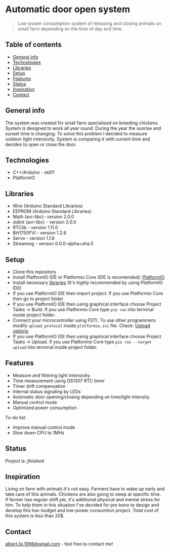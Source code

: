 # Automatic door open system
> Low-power consumption system of releasing and closing animals on small farm depending on the time of day and time.

## Table of contents
* [General info](#general-info)
* [Technologies](#technologies)
* [Libraries](#libraries)
* [Setup](#setup)
* [Features](#features)
* [Status](#status)
* [Inspiration](#inspiration)
* [Contact](#contact)

## General info
The system was created for small farm specialized on breeding chickens. System is designed to work all year round. During the year the sunrise and sunset time is changing. To solve this problem I decided to measure outdoor light intensivity. System is comparing it with current time and decides to open or close the door.

## Technologies
* C++/Arduino - std11
* PlatformIO

## Libraries
* Wire (Arduino Standard Libraries)
* EEPROM (Arduino Standard Libraries)
* Math (avr-libc)- version 2.0.0
* stdint (avr-libc) - version 2.0.0
* RTClib - version 1.11.0
* BH1750FVI - version 1.2.6
* Servo - version 1.1.6
* Streaming - version 0.0.0-alpha+sha.5

## Setup
* Clone this repository
* Install PlatformIO IDE or Platformio Core (IDE is recomended): [PlatformIO](https://platformio.org)
* Install necessary [libraries](#libraries) (It's highly recommended by using PlatformIO IDE)
* If you use PlatformIO IDE then import project. If you use Platformio Core then go to project folder
* If you use PlatformIO IDE then using graphical interface choose Project Tasks -> Build. If you use Platformio Core type `pio run` into terminal inside project folder.
* Connect your microcontroller using FDTI. To use other programmers modify `upload_protocol` inside `platformio.ini` file. Check: [Upload options](https://docs.platformio.org/en/latest/projectconf/section_env_upload.html)
* If you use PlatformIO IDE then using graphical interface choose Project Tasks -> Upload. If you use Platformio Core type `pio run --target upload` into terminal inside project folder.

## Features
- Measure and filtering light intensivity
- Time measurement using DS1307 RTC timer
- Timer drift compensation
- Internal status signaling by LEDs
- Automatic door opening/closing depending on time/light intensity
- Manual control mode
- Optimized power consumption

To-do list:
- Improve manual control mode
- Slow down CPU to 1MHz

## Status
Project is: _finished_

## Inspiration
Living on farm with animals it's not easy. Farmers have to wake up early and take care of this animals. Chickens are also going to sleep at specific time. If farmer has regular shift job, it's additional physical and mental stress for him. To help them in this situation I've decided for pro bono to design and develop this low-budget and low-power consumtion project. Total cost of this system is less than 20$.

## Contact
albert.lis.1996@gmail.com - feel free to contact me!
